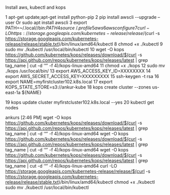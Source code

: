 Install aws, kubectl and kops

   1  apt-get update;apt-get install python-pip
   2  pip install awscli --upgrade –user
        Or
       sudo apt  install awscli
   3  export PATH=~/.local//bin:$PATH
   4  source ~/.profile
   5  aws
   6  aws configure
   7  curl -LO https://storage.googleapis.com/kubernetes-release/release/$(curl -s https://storage.googleapis.com/kubernetes-release/release/stable.txt)/bin/linux/amd64/kubectl
   8  chmod +x ./kubectl
   9  sudo mv ./kubectl /usr/local/bin/kubectl
  10  wget -O kops https://github.com/kubernetes/kops/releases/download/$(curl -s https://api.github.com/repos/kubernetes/kops/releases/latest | grep tag_name | cut -d ‘“’ -f 4)/kops-linux-amd64
  11  chmod +x ./kops
  12  sudo mv ./kops /usr/local/bin/
  13  export AWS_ACCESS_KEY_ID=XXXXXXXX
  14  export AWS_SECRET_ACCESS_KEY=XXXXXXXXX
  15  ssh-keygen -t rsa
  16  export NAME=myfirstcluster102.k8s.local
  17  export KOPS_STATE_STORE=s3://ankur-kube
  18  kops create cluster --zones us-east-1a ${NAME}

  19  kops update cluster myfirstcluster102.k8s.local --yes
  20  kubectl get nodes

ankurs [2:46 PM]
wget -O kops https://github.com/kubernetes/kops/releases/download/$(curl -s https://api.github.com/repos/kubernetes/kops/releases/latest | grep tag_name | cut -d ‘“’ -f 4)/kops-linux-amd64
wget -O kops https://github.com/kubernetes/kops/releases/download/$(curl -s https://api.github.com/repos/kubernetes/kops/releases/latest | grep tag_name | cut -d ‘“’ -f 4)/kops-linux-amd64
wget -O kops https://github.com/kubernetes/kops/releases/download/$(curl -s https://api.github.com/repos/kubernetes/kops/releases/latest | grep tag_name | cut -d ‘“’ -f 4)/kops-linux-amd64
curl -LO https://storage.googleapis.com/kubernetes-release/release/$(curl -s https://storage.googleapis.com/kubernetes-release/release/stable.txt)/bin/linux/amd64/kubectl
chmod +x ./kubectl
sudo mv ./kubectl /usr/local/bin/kubectl
